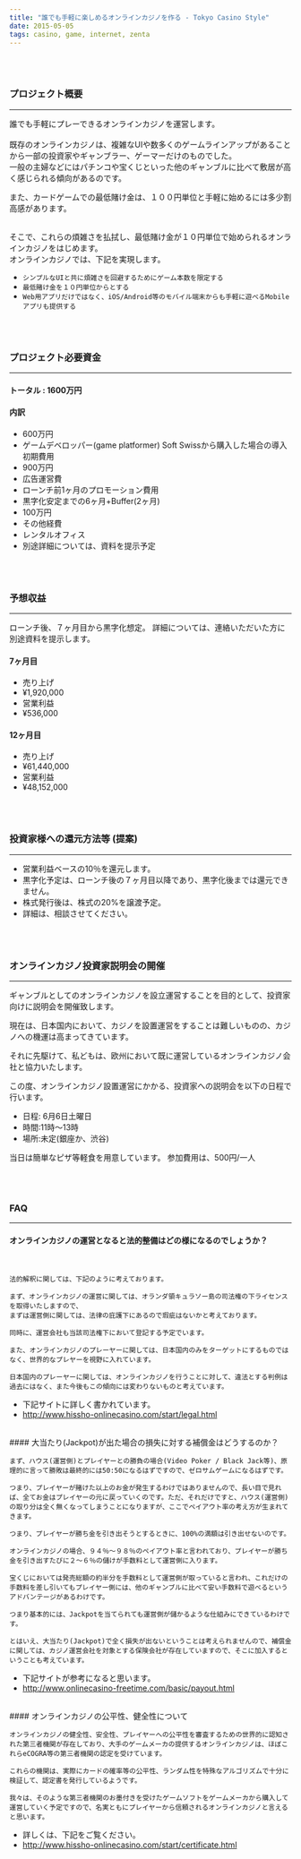 ```yaml
---
title: "誰でも手軽に楽しめるオンラインカジノを作る - Tokyo Casino Style"
date: 2015-05-05
tags: casino, game, internet, zenta
---
```


<br>
<br>

### プロジェクト概要
---

誰でも手軽にプレーできるオンラインカジノを運営します。
<br>
<br>
既存のオンラインカジノは、複雑なUIや数多くのゲームラインアップがあることから一部の投資家やギャンブラー、ゲーマーだけのものでした。
<br>
一般の主婦などにはパチンコや宝くじといった他のギャンブルに比べて敷居が高く感じられる傾向があるのです。

また、カードゲームでの最低賭け金は、１００円単位と手軽に始めるには多少割高感があります。

<br>
そこで、これらの煩雑さを払拭し、最低賭け金が１０円単位で始められるオンラインカジノをはじめます。

<br>
オンラインカジノでは、下記を実現します。

* `シンプルなUIと共に煩雑さを回避するためにゲーム本数を限定する`
* `最低賭け金を１０円単位からとする`
* `Web用アプリだけではなく、iOS/Android等のモバイル端末からも手軽に遊べるMobileアプリも提供する`

<br>
<br>

### プロジェクト必要資金
---

#### トータル : 1600万円
#### 内訳
* 600万円
 * ゲームデベロッパー(game platformer) Soft Swissから購入した場合の導入初期費用
* 900万円
 * 広告運営費
 * ローンチ前1ヶ月のプロモーション費用
 * 黒字化安定までの6ヶ月+Buffer(2ヶ月)
* 100万円
 * その他経費
 * レンタルオフィス
* 別途詳細については、資料を提示予定

<br>
<br>

### 予想収益
---

ローンチ後、７ヶ月目から黒字化想定。
詳細については、連絡いただいた方に別途資料を提示します。

#### 7ヶ月目
 * 売り上げ
  * ¥1,920,000
 * 営業利益
  * ¥536,000

#### 12ヶ月目
 * 売り上げ
  * ¥61,440,000
 * 営業利益
  * ¥48,152,000

<br>
<br>

### 投資家様への還元方法等 (提案)
---

* 営業利益ベースの10％を還元します。
 * 黒字化予定は、ローンチ後の７ヶ月目以降であり、黒字化後までは還元できません。
* 株式発行後は、株式の20%を譲渡予定。
* 詳細は、相談させてください。 

<br>
<br>

### オンラインカジノ投資家説明会の開催
---


ギャンブルとしてのオンラインカジノを設立運営することを目的として、投資家向けに説明会を開催致します。

現在は、日本国内において、カジノを設置運営をすることは難しいものの、カジノへの機運は高まってきています。

それに先駆けて、私どもは、欧州において既に運営しているオンラインカジノ会社と協力いたします。

この度、オンラインカジノ設置運営にかかる、投資家への説明会を以下の日程で行います。


* 日程: 6月6日土曜日
* 時間:11時〜13時
* 場所:未定(銀座か、渋谷)


当日は簡単なピザ等軽食を用意しています。
参加費用は、500円/一人

<br>
<br>

### FAQ
---

#### オンラインカジノの運営となると法的整備はどの様になるのでしょうか？
<br>

```
法的解釈に関しては、下記のように考えております。

まず、オンラインカジノの運営に関しては、オランダ領キュラソー島の司法権の下ライセンスを取得いたしますので、
まずは運営側に関しては、法律の庇護下にあるので瑕疵はないかと考えております。

同時に、運営会社も当該司法権下において登記する予定でいます。

また、オンラインカジノのプレーヤーに関しては、日本国内のみをターゲットにするものではなく、世界的なプレヤーを視野に入れています。

日本国内のプレーヤーに関しては、オンラインカジノを行うことに対して、違法とする判例は過去にはなく、また今後もこの傾向には変わりないものと考えています。
```

* 下記サイトに詳しく書かれています。
 * http://www.hissho-onlinecasino.com/start/legal.html

<br>
#### 大当たり(Jackpot)が出た場合の損失に対する補償金はどうするのか？
<br>

```
まず、ハウス(運営側)とプレイヤーとの勝負の場合(Video Poker / Black Jack等)、原理的に言って勝敗は最終的には50:50になるはずですので、ゼロサムゲームになるはずです。

つまり、プレイヤーが賭けた以上のお金が発生するわけではありませんので、長い目で見れば、全てお金はプレイヤーの元に戻っていくのです。ただ、それだけですと、ハウス(運営側)の取り分は全く無くなってしまうことになりますが、ここでペイアウト率の考え方が生まれてきます。

つまり、プレイヤーが勝ち金を引き出そうとするときに、100%の満額は引き出せないのです。

オンラインカジノの場合、９４％～９８％のペイアウト率と言われており、プレイヤーが勝ち金を引き出すたびに２〜６％の儲けが手数料として運営側に入ります。

宝くじにおいては発売総額の約半分を手数料として運営側が取っていると言われ、これだけの手数料を差し引いてもプレイヤー側には、他のギャンブルに比べて安い手数料で遊べるというアドバンテージがあるわけです。

つまり基本的には、Jackpotを当てられても運営側が儲かるような仕組みにできているわけです。

とはいえ、大当たり(Jackpot)で全く損失が出ないということは考えられませんので、補償金に関しては、カジノ運営会社を対象とする保険会社が存在していますので、そこに加入するということも考えています。
```

* 下記サイトが参考になると思います。
 * http://www.onlinecasino-freetime.com/basic/payout.html

<br>
#### オンラインカジノの公平性、健全性について
<br>

```
オンラインカジノの健全性、安全性、プレイヤーへの公平性を審査するための世界的に認知された第三者機関が存在しており、大手のゲームメーカの提供するオンラインカジノは、ほぼこれらeCOGRA等の第三者機関の認定を受けています。

これらの機関は、実際にカードの確率等の公平性、ランダム性を特殊なアルゴリズムで十分に検証して、認定書を発行しているようです。

我々は、そのような第三者機関のお墨付きを受けたゲームソフトをゲームメーカから購入して運営していく予定ですので、名実ともにプレイヤーから信頼されるオンラインカジノと言えると思います。
```

* 詳しくは、下記をご覧ください。
 * http://www.hissho-onlinecasino.com/start/certificate.html

